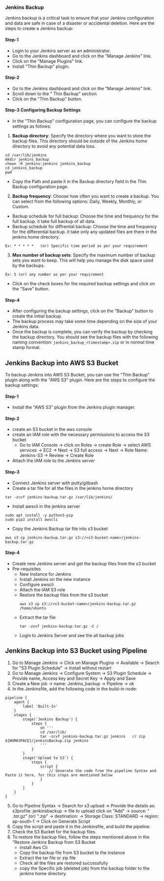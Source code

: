 ### Jenkins Backup
Jenkins backup is a critical task to ensure that your Jenkins configuration and data are safe in case of a disaster or accidental deletion. Here are the steps to create a Jenkins backup:
#### Step-1
- Login to your Jenkins server as an administrator. 
- Go to the Jenkins dashboard and click on the "Manage Jenkins" link.
- Click on the "Manage Plugins" link.
- Install "Thin Backup" plugin.
#### Step-2
- Go to the Jenkins dashboard and click on the "Manage Jenkins" link.
- Scroll down to the " Thin Backup" section.
- Click on the "Thin Backup" button.
#### Step-3 Configuring Backup Settings
- In the "Thin Backup" configuration page, you can configure the backup settings as follows:
1. **Backup directory**: Specify the directory where you want to store the backup files. This directory should be outside of the Jenkins home directory to avoid any potential data loss.
```
cd /var/lib/jenkins
mkdir jenkins_backup
chown -R jenkins:jenkins jenkins_backup
cd jenkins_backup
pwd
```
- Copy the Path and paste it in the Backup directory field in the Thin Backup configuration page.
2. **Backup frequency**: Choose how often you want to create a backup. You can select from the following options: Daily, Weekly, Monthly, or Custom.
- Backup schedule for full backup: Choose the time and frequency for the full backup. it take full backup of all data.
- Backup schedule for diffrential backup: Choose the time and frequency for the differential backup. it take only any updated files are there in the jenkins home directory.
```
Ex: * * * * *   (or) Specific time period as per your requirement
```
3. **Max number of backup sets**: Specify the maximum number of backup sets you want to keep. This will help you manage the disk space used by the backups.
```
Ex: 5 (or) any number as per your requirement
```
- Click on the check boxes for the required backup settings and click on the "Save" button.
#### Step-4
- After configuring the backup settings, click on the "Backup" button to create the initial backup.
- The backup process may take some time depending on the size of your Jenkins data.
- Once the backup is complete, you can verify the backup by checking the backup directory. You should see the backup files with the following naming convention: `jenkins_backup_<timestamp>.zip` or in normal time stamp format.

## Jenkins Backup into AWS S3 Bucket
To backup Jenkins into AWS S3 Bucket, you can use the "Thin Backup" plugin along with the "AWS S3" plugin. Here are the steps to configure the backup settings:
#### Step-1
- Install the "AWS S3" plugin from the Jenkins plugin manager.
#### Step-2
- create an S3 bucket in the aws console
- create an IAM role with the necessary permissions to access the S3 bucket 
    - Go to IAM Console -> click on Roles -> create Role -> select AWS services -> EC2 -> Next -> S3 full access -> Next -> Role Name: Jenkins-S3 -> Review -> Create Role
- Attach the IAM role to the Jenkins server


#### Step-3
- Connect Jenkins server with putty/gitbash
- Create a tar file for all the files in the jenkins home directory
```
tar -zcvf jenkins-backup.tar.gz /var/lib/jenkins/
```
- Install awscli in the jenkins server
```
sudo apt install -y python3-pip
sudo pip3 install awscli
```
- Copy the Jenkins Backup tar file into s3 bucket
```
aws s3 cp jenkins-backup.tar.gz s3://<s3-bucket-name>/jenkins-backup.tar.gz
```

#### Step-4
- Create new Jenkins server and get the backup files from the s3 bucket
- Pre-requisites
    - New Instance for Jenkins
    - Install Jenkins on the new instance
    - Configure awscli
    - Attach the IAM S3 role
    - Restore the backup files from the s3 bucket
        ```
        aws s3 cp s3://<s3-bucket-name>/jenkins-backup.tar.gz /home/ubuntu
        ```
    - Extract the tar file
        ```
        tar -zxvf jenkins-backup.tar.gz -C /
        ```
    - Login to Jenkins Server and see the all backup jobs


## Jenkins Backup into S3 Bucket using Pipeline
1. Go to Manage Jenkins -> Click on Manage Plugins -> Available -> Search for "S3 Plugin Schedule" -> Install without restart
2. Go to Manage Jenkins -> Configure System -> S3 Plugin Schedule -> Provide name, Access key and Secret Key -> Apply and Save
3. Create a New job -> name: Jenkins_backup -> Pipeline -> ok
4. In the Jenkinsfile, add the following code in the build-in node:
```
pipeline {
    agent {
        label 'Built-In'
    }
    stages {
        stage('Jenkins Backup') {
            steps {
                sh '''
                cd /var/lib/
                tar -zcvf jenkins-backup.tar.gz jenkins   // zip ${WORKSPACE}/jenkinsBackup.zip jenkins
                '''
            }
        }
        stage('Upload to S3') {
            steps {
                script {
                    // Generate the code from the pipeline Syntax and Paste it here, for this steps are mentioned below
                }
            }
        }
    }
}
```
5. Go to Pipeline Syntax -> Search for s3 upload -> Provide the details as: s3profile: jenkinsbackup -> file to upload click on "Add" -> source: " *.tar.gz" (or) "*.zip" -> destination: <S3 bucket name> -> Storage Class: STANDARD -> region: ap-south-1 -> Click on Generate Script
6. Copy the script and paste it in the Jenkinsfile, and build the pipeline.
7. Check the S3 Bucket for the backup files.
8. To restore the backup files, follow the steps mentioned above in the "Restore Jenkins Backup from S3 Bucket
    - install Aws Cli
    - Copy the backup file from S3 bucket to the instance
    - Extract the tar file or zip file
    - Check all the files are restored successfully
    - copy the Specific job (deleted job) from the backup folder to the jenkins home directory.